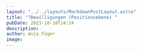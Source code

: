 ```yaml
---
layout: "../../layouts/MarkdownPostLayout.astro"
title: "?Bewilligungen (Positionsebene) "
pubDate: 2023-10-18T14:24
description: 
author: Anja Füger
image: 
---
```


